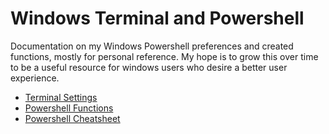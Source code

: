 # Windows Terminal and Powershell
Documentation on my Windows Powershell preferences and created functions, mostly for personal reference. 
My hope is to grow this over time to be a useful resource for windows users who desire a better user experience. 


- [Terminal Settings](https://github.com/H3AR7B3A7/WindowsTerminalAndPowershell/blob/master/Settings.md)
- [Powershell Functions](https://github.com/H3AR7B3A7/WindowsTerminalAndPowershell/blob/master/Functions.md)
- [Powershell Cheatsheet](https://github.com/H3AR7B3A7/WindowsTerminalAndPowershell/blob/master/PowershellCheatsheet.md)

